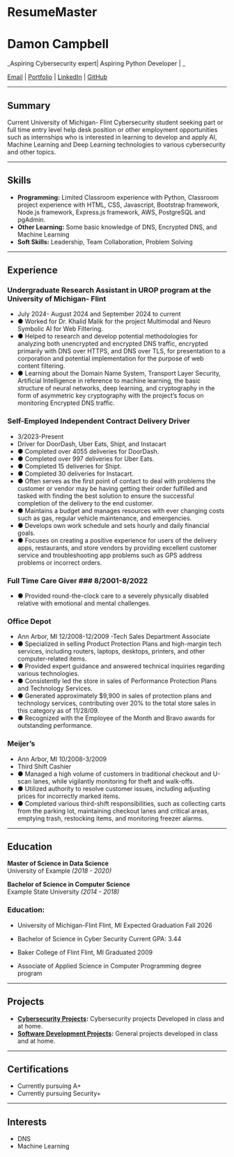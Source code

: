 # ResumeMaster
# Damon Campbell

_Aspiring Cybersecurity expert| Aspiring Python Developer | _

[Email](mailto:damaca@umich.edu) | [Portfolio](https://github.com/CMagneto) | [LinkedIn](https://github.com/CMagneto) | [GitHub](https://github.com/CMagneto)

---

## Summary

Current University of Michigan- Flint Cybersecurity student seeking part or full time entry level help desk position or other employment opportunities such as internships who is interested in learning to develop and apply AI, Machine Learning and Deep Learning technologies to various cybersecurity and other topics.

---

## Skills

- **Programming:** Limited Classroom experience with Python, Classroom project experience with HTML, CSS, Javascript, Bootstrap framework, Node.js framework, Express.js framework, AWS, PostgreSQL and pgAdmin.
- **Other Learning:** Some basic knowledge of DNS, Encrypted DNS, and Machine Learning
- **Soft Skills:** Leadership, Team Collaboration, Problem Solving

---

## Experience


### **Undergraduate Research Assistant in UROP program at the University of Michigan- Flint**
- July 2024- August 2024 and September 2024 to current
- ●	Worked for Dr. Khalid Malik for the project Multimodal and Neuro Symbolic AI for Web Filtering.
- ●	Helped to research and develop potential methodologies for analyzing both unencrypted and encrypted DNS traffic, encrypted primarily with DNS over HTTPS, and DNS over TLS, for presentation to a corporation and potential implementation for the purpose of web content filtering.
- ●	Learning about the Domain Name System, Transport Layer Security, Artificial Intelligence in reference to machine learning, the basic structure of neural networks, deep learning, and cryptography in the form of asymmetric key cryptography with the project’s focus on monitoring Encrypted DNS traffic.

### **Self-Employed Independent Contract Delivery Driver**
- 3/2023-Present
- Driver for DoorDash, Uber Eats, Shipt, and Instacart
- ●	Completed over 4055 deliveries for DoorDash.
- ●	Completed over 997 deliveries for Uber Eats.
- ●	Completed 15 deliveries for Shipt.
- ●	Completed 30 deliveries for Instacart.
- ●	Often serves as the first point of contact to deal with problems the customer or vendor may be having getting their order fulfilled and tasked with finding the best solution to ensure the successful completion of the delivery to the end customer.
- ●	Maintains a budget and manages resources with ever changing costs such as gas, regular vehicle maintenance, and emergencies.
- ●	Develops own work schedule and sets hourly and daily financial goals.
- ●	Focuses on creating a positive experience for users of the delivery apps, restaurants, and store vendors by providing excellent customer service and troubleshooting app problems such as GPS address problems or incorrect orders.
 
### **Full Time Care Giver**	###			  					8/2001-8/2022
- ●	Provided round-the-clock care to a severely physically disabled relative with emotional and mental challenges.

### **Office Depot**
- Ann Arbor, MI		12/2008-12/2009
-Tech Sales Department Associate
- ●	Specialized in selling Product Protection Plans and high-margin tech services, including routers, laptops, desktops, printers, and other computer-related items.
- ●	Provided expert guidance and answered technical inquiries regarding various technologies.
- ●	Consistently led the store in sales of Performance Protection Plans and Technology Services.
- ●	Generated approximately $9,900 in sales of protection plans and technology services, contributing over 20% to the total store sales in this category as of 11/28/09.
- ●	Recognized with the Employee of the Month and Bravo awards for outstanding performance.
 
### **Meijer’s**
- Ann Arbor, MI		10/2008-3/2009
- Third Shift Cashier
- ●	Managed a high volume of customers in traditional checkout and U-scan lanes, while vigilantly monitoring for theft and walk-offs.
- ●	Utilized authority to resolve customer issues, including adjusting prices for incorrectly marked items.
- ●	Completed various third-shift responsibilities, such as collecting carts from the parking lot, maintaining checkout lanes and critical areas, emptying trash, restocking items, and monitoring freezer alarms.


 

---

## Education

**Master of Science in Data Science**  
University of Example *(2018 - 2020)*  

**Bachelor of Science in Computer Science**  
Example State University *(2014 - 2018)*  

### **Education:** 
- University of Michigan-Flint		Flint, MI		Expected Graduation Fall 2026
- Bachelor of Science in Cyber Security			Current GPA:  3.44

- Baker College of Flint			Flint, MI		Graduated 2009
- Associate of Applied Science in Computer Programming degree program




---

## Projects

- **[Cybersecurity Projects](https://github.com/johndoe/awesome-project):** Cybersecurity projects Developed in class and at home.  
- **[Software Development Projects](https://github.com/johndoe/cool-project):** General projects developed in class and at home.  

---

## Certifications

- Currently pursuing A+  
- Currently pursuing Security+  

---

## Interests

- DNS  
- Machine Learning  
    
